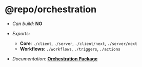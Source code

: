 # @repo/orchestration

- _Can build:_ **NO**

- _Exports:_
  - **Core**: `./client`, `./server`, `./client/next`, `./server/next`
  - **Workflows**: `./workflows`, `./triggers`, `./actions`

- _Documentation:_
  **[Orchestration Package](../../apps/docs/packages/orchestration/overview.mdx)**

